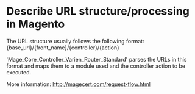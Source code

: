 # Describe URL structure/processing in Magento

The URL structure usually follows the following format:
{base_url}/{front_name}/{controller}/{action}

'Mage_Core_Controller_Varien_Router_Standard' parses the URLs in this format and maps them to a module used and the controller action to be executed.

More information:
http://magecert.com/request-flow.html



